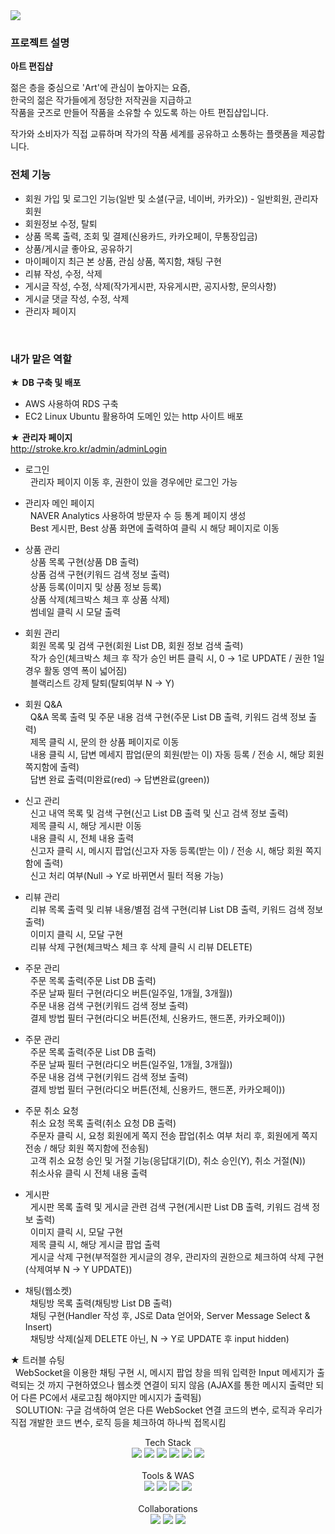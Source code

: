 <img src="https://capsule-render.vercel.app/api?type=waving&color=auto&height=200&section=header&text=art_stroke&fontSize=90" />

### 프로젝트 설명
**아트 편집샵**

젊은 층을 중심으로 'Art'에 관심이 높아지는 요즘,<br> 한국의 젊은 작가들에게 정당한 저작권을 지급하고<br> 
작품을 굿즈로 만들어 작품을 소유할 수 있도록 하는 아트 편집샵입니다.<br>

작가와 소비자가 직접 교류하며 작가의 작품 세계를 공유하고 소통하는 플랫폼을 제공합니다.
<br>

### 전체 기능
- 회원 가입 및 로그인 기능(일반 및 소셜(구글, 네이버, 카카오)) - 일반회원, 관리자 회원
- 회원정보 수정, 탈퇴
- 상품 목록 출력, 조회 및 결제(신용카드, 카카오페이, 무통장입금)
- 상품/게시글 좋아요, 공유하기
- 마이페이지 최근 본 상품, 관심 상품, 쪽지함, 채팅 구현
- 리뷰 작성, 수정, 삭제
- 게시글 작성, 수정, 삭제(작가게시판, 자유게시판, 공지사항, 문의사항)
- 게시글 댓글 작성, 수정, 삭제
- 관리자 페이지  
<br>

### 내가 맡은 역할
★ **DB 구축 및 배포** <br>
- AWS 사용하여 RDS 구축
- EC2 Linux Ubuntu 활용하여 도메인 있는 http 사이트 배포 <br>

★ **관리자 페이지** <br>
   http://stroke.kro.kr/admin/adminLogin <br>
   
- 로그인 <br>
  &nbsp;&nbsp;관리자 페이지 이동 후, 권한이 있을 경우에만 로그인 가능 <br>
    
- 관리자 메인 페이지 <br>
  &nbsp;&nbsp;NAVER Analytics 사용하여 방문자 수 등 통계 페이지 생성<br>
  &nbsp;&nbsp;Best 게시판, Best 상품 화면에 출력하여 클릭 시 해당 페이지로 이동<br>
- 상품 관리 <br>
  &nbsp;&nbsp;상품 목록 구현(상품 DB 출력) <br>
  &nbsp;&nbsp;상품 검색 구현(키워드 검색 정보 출력) <br>
  &nbsp;&nbsp;상품 등록(이미지 및 상품 정보 등록) <br>
  &nbsp;&nbsp;상품 삭제(체크박스 체크 후 상품 삭제) <br>
  &nbsp;&nbsp;썸네일 클릭 시 모달 출력 <br>
- 회원 관리 <br>
  &nbsp;&nbsp;회원 목록 및 검색 구현(회원 List DB, 회원 정보 검색 출력) <br>
  &nbsp;&nbsp;작가 승인(체크박스 체크 후 작가 승인 버튼 클릭 시, 0 → 1로 UPDATE /
   권한 1일 경우 활동 영역 폭이 넓어짐) <br>
  &nbsp;&nbsp;블랙리스트 강제 탈퇴(탈퇴여부 N → Y) <br>

- 회원 Q&A <br>
  &nbsp;&nbsp;Q&A 목록 출력 및 주문 내용 검색 구현(주문 List DB 출력, 키워드 검색 정보 출력)<br>
  &nbsp;&nbsp;제목 클릭 시, 문의 한 상품 페이지로 이동<br>
  &nbsp;&nbsp;내용 클릭 시, 답변 메세지 팝업(문의 회원(받는 이) 자동 등록 / 전송 시, 해당 회원 쪽지함에 출력) <br>
  &nbsp;&nbsp;답변 완료 출력(미완료(red) → 답변완료(green)) <br>

- 신고 관리 <br>
  &nbsp;&nbsp;신고 내역 목록 및 검색 구현(신고 List DB 출력 및 신고 검색 정보 출력)<br>
  &nbsp;&nbsp;제목 클릭 시, 해당 게시판 이동<br>
  &nbsp;&nbsp;내용 클릭 시, 전체 내용 출력 <br>
  &nbsp;&nbsp;신고자 클릭 시, 메시지 팝업(신고자 자동 등록(받는 이) / 전송 시, 해당 회원 쪽지함에 출력) <br>
  &nbsp;&nbsp;신고 처리 여부(Null → Y로 바뀌면서 필터 적용 가능)<br>

- 리뷰 관리 <br>
  &nbsp;&nbsp;리뷰 목록 출력 및 리뷰 내용/별점 검색 구현(리뷰 List DB 출력, 키워드 검색 정보 출력)<br>
  &nbsp;&nbsp;이미지 클릭 시, 모달 구현 <br>
  &nbsp;&nbsp;리뷰 삭제 구현(체크박스 체크 후 삭제 클릭 시 리뷰 DELETE) <br> 

- 주문 관리 <br>
  &nbsp;&nbsp;주문 목록 출력(주문 List DB 출력)<br>
  &nbsp;&nbsp;주문 날짜 필터 구현(라디오 버튼(일주일, 1개월, 3개월))<br>
  &nbsp;&nbsp;주문 내용 검색 구현(키워드 검색 정보 출력) <br> 
  &nbsp;&nbsp;결제 방법 필터 구현(라디오 버튼(전체, 신용카드, 핸드폰, 카카오페이)) <br>
  
- 주문 관리 <br>
  &nbsp;&nbsp;주문 목록 출력(주문 List DB 출력)<br>
  &nbsp;&nbsp;주문 날짜 필터 구현(라디오 버튼(일주일, 1개월, 3개월))<br>
  &nbsp;&nbsp;주문 내용 검색 구현(키워드 검색 정보 출력) <br> 
  &nbsp;&nbsp;결제 방법 필터 구현(라디오 버튼(전체, 신용카드, 핸드폰, 카카오페이)) <br>
    
- 주문 취소 요청 <br>
  &nbsp;&nbsp;취소 요청 목록 출력(취소 요청 DB 출력)<br>
  &nbsp;&nbsp;주문자 클릭 시, 요청 회원에게 쪽지 전송 팝업(취소 여부 처리 후, 회원에게 쪽지 전송 / 해당 회원 쪽지함에 전송됨)<br>
  &nbsp;&nbsp;고객 취소 요청 승인 및 거절 기능(응답대기(D), 취소 승인(Y), 취소 거절(N)) <br> 
  &nbsp;&nbsp;취소사유 클릭 시 전체 내용 출력<br>
  
- 게시판 <br>
  &nbsp;&nbsp;게시판 목록 출력 및 게시글 관련 검색 구현(게시판 List DB 출력, 키워드 검색 정보 출력)<br>
  &nbsp;&nbsp;이미지 클릭 시, 모달 구현<br>
  &nbsp;&nbsp;제목 클릭 시, 해당 게시글 팝업 출력 <br> 
  &nbsp;&nbsp;게시글 삭제 구현(부적절한 게시글의 경우, 관리자의 권한으로 체크하여 삭제 구현(삭제여부 N → Y UPDATE))<br>
  
- 채팅(웹소켓) <br>
  &nbsp;&nbsp;채팅방 목록 출력(채팅방 List DB 출력)<br>
  &nbsp;&nbsp;채팅 구현(Handler 작성 후, JS로 Data 얻어와, Server Message Select & Insert)<br>
  &nbsp;&nbsp;채팅방 삭제(실제 DELETE 아닌, N → Y로 UPDATE 후 input hidden) <br>  
  
★ 트러블 슈팅 <br>
  &nbsp;&nbsp;WebSocket을 이용한 채팅 구현 시, 메시지 팝업 창을 띄워
  입력한 Input 메세지가 출력되는 것 까지 구현하였으나
  웹소켓 연결이 되지 않음
  (AJAX를 통한 메시지 출력만 되어 다른 PC에서 새로고침
  해야지만 메시지가 출력됨) 
  <br>
  &nbsp;&nbsp;SOLUTION: 구글 검색하여 얻은 다른 WebSocket 연결 코드의 변수, 
  로직과 우리가 직접 개발한 코드 변수, 로직 등을 체크하여 하나씩 접목시킴
   <br>  
  



<div align="center">
    <div align="center">
    Tech Stack<br>
</div>
   <img src="https://img.shields.io/badge/Java-007396?style=flat&logo=Java&logoColor=white" />
   <img src="https://img.shields.io/badge/HTML5-E34F26?style=flat&logo=HTML5&logoColor=white" />
   <img src="https://img.shields.io/badge/CSS3-1572B6?style=flat&logo=CSS3&logoColor=white" />
   <img src="https://img.shields.io/badge/javascript-F7DF1E?style=flat&logo=javascript&logoColor=white" />
  <img src="https://img.shields.io/badge/Oracle SQL-F80000?style=flat&logo=oracle&logoColor=white" />
  <img src="https://img.shields.io/badge/jQuery-0769AD?style=flat&logo=jquery&logoColor=white" />
</div>
<br>
<div align="center">
    <div align="center">
    Tools & WAS <br>
</div>
<div align="center">
    <img src="https://img.shields.io/badge/Spring-6DB33F?style=flat&logo=spring&logoColor=white" />
    <img src="https://img.shields.io/badge/eclipseIDE-2C2255?style=flat&logo=eclipseide&logoColor=white" />
    <img src="https://img.shields.io/badge/Visual Studio Code-007ACC?style=flat&logo=visualstudiocode&logoColor=white" />
    <img src="https://img.shields.io/badge/Apache&nbsp;Tomcat-F8DC75?style=flat&logo=apachetomcat&logoColor=black" />
</div>
<br>
<div align="center">
  <div align="center">
  Collaborations<br>
</div>
<div align="center">
    <img src="https://img.shields.io/badge/GitHub-181717?style=flat&logo=github&logoColor=white" />
    <img src="https://img.shields.io/badge/amazon AWS-232F3E?style=flat&logo=amazonaws&logoColor=white" />
    <img src="https://img.shields.io/badge/Maven-C71A36?style=flat&logo=apachemaven&logoColor=white" />
</div>
